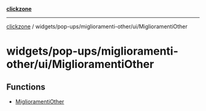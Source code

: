 [**clickzone**](../../../../../README.md)

***

[clickzone](../../../../../README.md) / widgets/pop-ups/miglioramenti-other/ui/MiglioramentiOther

# widgets/pop-ups/miglioramenti-other/ui/MiglioramentiOther

## Functions

- [MiglioramentiOther](functions/MiglioramentiOther.md)
